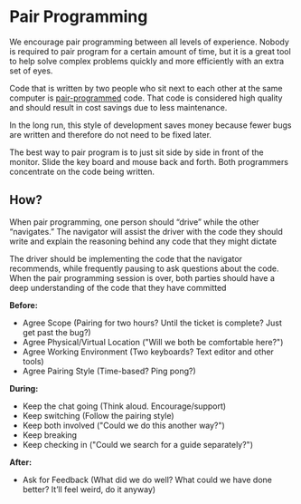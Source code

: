 # Pair Programming

We encourage pair programming between all levels of experience. Nobody is required to pair program for a certain amount of time, but it is a great tool to help solve complex problems quickly and more efficiently with an extra set of eyes. 

Code that is written by two people who sit next to each other at the same computer is [pair-programmed](http://www.extremeprogramming.org/rules/pair.html) code. That code is considered high quality and should result in cost savings due to less maintenance.

In the long run, this style of development saves money because fewer bugs are written and therefore do not need to be fixed later.

The best way to pair program is to just sit side by side in front of the monitor. Slide the key board and mouse back and forth. Both programmers concentrate on the code being written.

## How?

When pair programming, one person should “drive” while the other “navigates.” The navigator will assist the driver with the code they should write and explain the reasoning behind any code that they might dictate

The driver should be implementing the code that the navigator recommends, while frequently pausing to ask questions about the code. When the pair programming session is over, both parties should have a deep understanding of the code that they have committed

**Before:**

- Agree Scope (Pairing for two hours? Until the ticket is complete? Just get past the bug?)
- Agree Physical/Virtual Location ("Will we both be comfortable here?")
- Agree Working Environment (Two keyboards? Text editor and other tools)
- Agree Pairing Style (Time-based? Ping pong?)

**During:**

- Keep the chat going (Think aloud. Encourage/support)
- Keep switching (Follow the pairing style)
- Keep both involved ("Could we do this another way?")
- Keep breaking
- Keep checking in ("Could we search for a guide separately?")

**After:**

- Ask for Feedback (What did we do well? What could we have done better? It’ll feel weird, do it anyway)